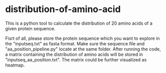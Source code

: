 # distribution-of-amino-acid
This is a python tool to calculate the distribution of 20 amino acids of a given protein sequence. 

Fisrt of all, please store the protein sequence which you want to explore in the "inputseq.txt" as fasta format. Make sure the sequence file and "aa_position_pipeline.py" locate at the same folder. After running the code, a matrix containing the distribution of amino acids will be stored in "inputseq_aa_position.txt". The matrix could be further visualized as heatmap.
